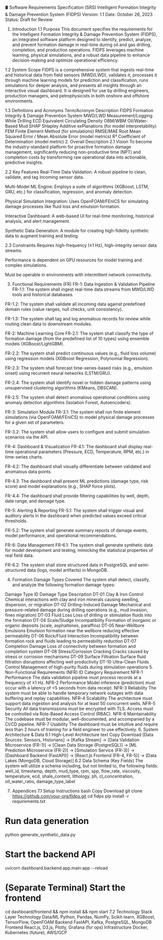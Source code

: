 🛢️ Software Requirements Specification (SRS)
Intelligent Formation Integrity & Damage Prevention System (FIDPS)
Version: 1.1
Date: October 26, 2023
Status: Draft for Review

1. Introduction
1.1 Purpose
This document specifies the requirements for the Intelligent Formation Integrity & Damage Prevention System (FIDPS), an integrated software platform designed to identify, predict, analyze, and prevent formation damage in real-time during oil and gas drilling, completion, and production operations. FIDPS leverages machine learning, physical simulations, and a robust data pipeline to enhance decision-making and optimize operational efficiency.

1.2 System Scope
FIDPS is a comprehensive system that ingests real-time and historical data from field sensors (MWD/LWD), validates it, processes it through machine learning models for prediction and classification, runs simulations for deeper analysis, and presents all insights through an interactive visual dashboard. It is designed for use by drilling engineers, production managers, and petrophysicists in both onshore and offshore environments.

1.3 Definitions and Acronyms
Term/Acronym	Description
FIDPS	Formation Integrity & Damage Prevention System
MWD/LWD	Measurement/Logging While Drilling
ECD	Equivalent Circulating Density
OBM/WBM	Oil/Water-Based Mud
SHAP	SHapley Additive exPlanations (for model interpretability)
FEM	Finite Element Method (for simulations)
RMSE/MAE	Root Mean Squared Error / Mean Absolute Error (model metrics)
R²	Coefficient of Determination (model metric)
2. Overall Description
2.1 Vision
To become the industry-standard platform for proactive formation damage management, significantly reducing non-productive time (NPT) and completion costs by transforming raw operational data into actionable, predictive insights.

2.2 Key Features
Real-Time Data Validation: A robust pipeline to clean, validate, and tag incoming sensor data.

Multi-Model ML Engine: Employs a suite of algorithms (XGBoost, LSTM, GRU, etc.) for classification, regression, and anomaly detection.

Physical Simulation Integration: Uses OpenFOAM/FEniCS for simulating damage processes like fluid loss and emulsion formation.

Interactive Dashboard: A web-based UI for real-time monitoring, historical analysis, and alert management.

Synthetic Data Generation: A module for creating high-fidelity synthetic data to augment training and testing.

2.3 Constraints
Requires high-frequency (≥1 Hz), high-integrity sensor data streams.

Performance is dependent on GPU resources for model training and complex simulations.

Must be operable in environments with intermittent network connectivity.

3. Functional Requirements (FR)
FR-1: Data Ingestion & Validation Pipeline
FR-1.1: The system shall ingest real-time data streams from MWD/LWD tools and historical databases.

FR-1.2: The system shall validate all incoming data against predefined domain rules (value ranges, null checks, unit consistency).

FR-1.3: The system shall tag and log anomalous records for review while routing clean data to downstream modules.

FR-2: Machine Learning Core
FR-2.1: The system shall classify the type of formation damage (from the predefined list of 10 types) using ensemble models (XGBoost/LightGBM).

FR-2.2: The system shall predict continuous values (e.g., fluid loss volume) using regression models (XGBoost Regression, Polynomial Regression).

FR-2.3: The system shall forecast time-series-based risks (e.g., emulsion onset) using recurrent neural networks (LSTM/GRU).

FR-2.4: The system shall identify novel or hidden damage patterns using unsupervised clustering algorithms (KMeans, DBSCAN).

FR-2.5: The system shall detect anomalous operational conditions using anomaly detection algorithms (Isolation Forest, Autoencoders).

FR-3: Simulation Module
FR-3.1: The system shall run finite element simulations (via OpenFOAM/FEniCS) to model physical damage processes for a given set of parameters.

FR-3.2: The system shall allow users to configure and submit simulation scenarios via the API.

FR-4: Dashboard & Visualization
FR-4.1: The dashboard shall display real-time operational parameters (Pressure, ECD, Temperature, RPM, etc.) in time-series charts.

FR-4.2: The dashboard shall visually differentiate between validated and anomalous data points.

FR-4.3: The dashboard shall present ML predictions (damage type, risk score) and model explanations (e.g., SHAP force plots).

FR-4.4: The dashboard shall provide filtering capabilities by well, depth, date range, and damage type.

FR-5: Alerting & Reporting
FR-5.1: The system shall trigger visual and auditory alerts in the dashboard when predicted values exceed critical thresholds.

FR-5.2: The system shall generate summary reports of damage events, model performance, and operational recommendations.

FR-6: Data Management
FR-6.1: The system shall generate synthetic data for model development and testing, mimicking the statistical properties of real field data.

FR-6.2: The system shall store structured data in PostgreSQL and semi-structured data (logs, model artifacts) in MongoDB.

4. Formation Damage Types Covered
The system shall detect, classify, and analyze the following formation damage types:

Damage Type ID	Damage Type	Description
DT-01	Clay & Iron Control	Chemical interactions with clay and iron minerals causing swelling, dispersion, or migration
DT-02	Drilling-Induced Damage	Mechanical and pressure-related damage during drilling operations (e.g., mud invasion, fines migration)
DT-03	Fluid Loss	Loss of drilling or stimulation fluids into the formation
DT-04	Scale/Sludge Incompatibility	Formation of inorganic or organic deposits (scale, asphaltenes, paraffins)
DT-05	Near-Wellbore Emulsions	Emulsion formation near the wellbore reducing effective permeability
DT-06	Rock/Fluid Interaction	Incompatibility between formation rock and fluids leading to permeability reduction
DT-07	Completion Damage	Loss of connectivity between formation and completion system
DT-08	Stress/Corrosion Cracking	Cracks caused by stress or corrosion mechanisms
DT-09	Surface Filtration	Surface fluid filtration disruptions affecting well productivity
DT-10	Ultra-Clean Fluids Control	Management of high-purity fluids during stimulation operations
5. Non-Functional Requirements (NFR)
ID	Category	Requirement
NFR-1	Performance	The data validation pipeline must process records at a frequency of ≥1 Hz.
NFR-2	Performance	Model inference (prediction) must occur with a latency of <5 seconds from data receipt.
NFR-3	Reliability	The system must be able to handle temporary network outages with data buffering and replay capabilities.
NFR-4	Scalability	The architecture must support data ingestion and analysis for at least 50 concurrent wells.
NFR-5	Security	All data transmissions must be encrypted with TLS. Access must be controlled via Role-Based Access Control (RBAC).
NFR-6	Maintainability	The codebase must be modular, well-documented, and accompanied by a CI/CD pipeline.
NFR-7	Usability	The dashboard must be intuitive and require less than 2 hours of training for a field engineer to use effectively.
6. System Architecture & Data
6.1 High-Level Architecture
text
Copy
Download
[Data Sources: Sensors, Historians] 
    → [Kafka Stream] 
    → [Data Validation Microservice (FR-1)] 
    → [Clean Data Storage (PostgreSQL)]
        → [ML Prediction Microservice (FR-2)]
        → [Simulation Service (FR-3)]
    → [Dashboard Backend (FastAPI)]
        → [React.js Frontend (FR-4, FR-5)]
    → [Data Lakes (MongoDB, Cloud Storage)]
6.2 Data Schema (Key Fields)
The system will utilize a schema including, but not limited to, the following fields:
well_id, timestamp, depth, mud_type, rpm, spp, flow_rate, viscosity, temperature, ecd, shale_content, lithology, ph, cl_concentration, oil_water_ratio, damage_type_label

7. Appendices
7.1 Setup Instructions
bash
Copy
Download
git clone https://github.com/your-org/fidps.git
cd fidps
pip install -r requirements.txt
# Run data generation
python generate_synthetic_data.py
# Start the backend API
uvicorn dashboard.backend.app.main:app --reload
# (Separate Terminal) Start the frontend
cd dashboard/frontend && npm install && npm start
7.2 Technology Stack
Layer	Technology
Data/ML	Python, Pandas, NumPy, Scikit-learn, XGBoost, TensorFlow, OpenFOAM
Backend	FastAPI, Kafka, PostgreSQL, MongoDB
Frontend	React.js, D3.js, Plotly, Grafana (for ops)
Infrastructure	Docker, Kubernetes (future), AWS/GCP
